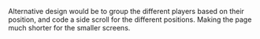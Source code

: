 



Alternative design would be to group the different players based on their position, and code a side scroll for the different positions. Making the page much shorter for the smaller screens.